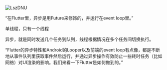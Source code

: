 ![LszDNU](https://gitee.com/threecornerstones/ThreeCornerstones_Pic/raw/master/uPic/LszDNU.png)

“在Flutter里，异步是用Future来修饰的，并运行在event loop里。” 

单线程，只有一个线程

异步，就是同时发送几个任务到队列，线程根据情况在多个任务间切换执行。

“Flutter的异步特性和Android的Looper以及前端的event loop有点像，都是不断地从事件队列里获取事件然后运行，并通过异步操作有效防止一些耗时任务（比如网络）对UI渲染的影响。我们来看一下Flutter是如何做到的。”
